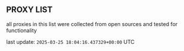 ## PROXY LIST

all proxies in this list were collected from open sources and tested for functionality

last update: `2025-03-25 18:04:16.437329+00:00` UTC
